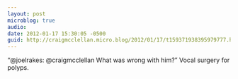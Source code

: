```yaml
---
layout: post
microblog: true
audio: 
date: 2012-01-17 15:30:05 -0500
guid: http://craigmcclellan.micro.blog/2012/01/17/t159371938395979777.html
---
```

“@joelrakes: @craigmcclellan What was wrong with him?” Vocal surgery for polyps.
